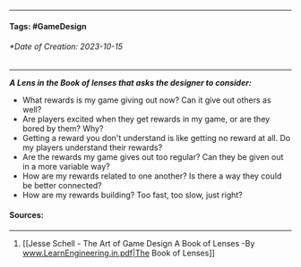 __________________________________________________________________________
#### **Tags:** #GameDesign 
###### *Date of Creation: 2023-10-15
__________________________________________________________________________

***A Lens in the Book of lenses that asks the designer to consider:***
- What rewards is my game giving out now? Can it give out others as well?
- Are players excited when they get rewards in my game, or are they bored by them? Why?
- Getting a reward you don't understand is like getting no reward at all. Do my players understand their rewards?
- Are the rewards my game gives out too regular? Can they be given out in a more variable way?
- How are my rewards related to one another? Is there a way they could be better connected?
- How are my rewards building? Too fast, too slow, just right?
#### Sources:
__________________________________________________________________________
1. [[Jesse Schell - The Art of Game Design A Book of Lenses -By www.LearnEngineering.in.pdf|The Book of Lenses]]